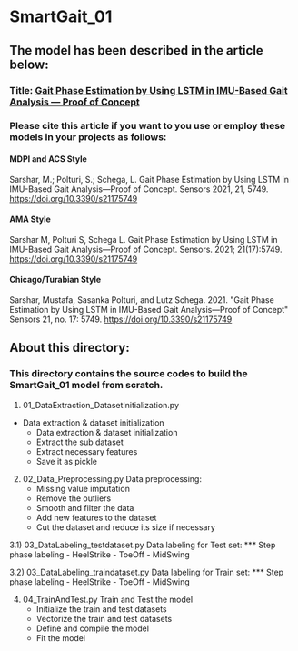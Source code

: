 # SmartGait_01
## The model has been described in the article below:
### Title: [Gait Phase Estimation by Using LSTM in IMU-Based Gait Analysis — Proof of Concept](https://www.mdpi.com/1424-8220/21/17/5749)

### Please cite this article if you want to you use or employ these models in your projects as follows:
#### MDPI and ACS Style
Sarshar, M.; Polturi, S.; Schega, L. Gait Phase Estimation by Using LSTM in IMU-Based Gait Analysis—Proof of Concept. Sensors 2021, 21, 5749. https://doi.org/10.3390/s21175749

#### AMA Style
Sarshar M, Polturi S, Schega L. Gait Phase Estimation by Using LSTM in IMU-Based Gait Analysis—Proof of Concept. Sensors. 2021; 21(17):5749. https://doi.org/10.3390/s21175749

#### Chicago/Turabian Style
Sarshar, Mustafa, Sasanka Polturi, and Lutz Schega. 2021. "Gait Phase Estimation by Using LSTM in IMU-Based Gait Analysis—Proof of Concept" Sensors 21, no. 17: 5749. https://doi.org/10.3390/s21175749

## About this directory:
### This directory contains the source codes to build the SmartGait_01 model from scratch.

1) 01_DataExtraction_DatasetInitialization.py
- Data extraction & dataset initialization
   - Data extraction & dataset initialization
   - Extract the sub dataset 
   - Extract necessary features
   - Save it as pickle

2) 02_Data_Preprocessing.py
Data preprocessing:
   - Missing value imputation
   - Remove the outliers
   - Smooth and filter the data
   - Add new features to the dataset
   - Cut the dataset and reduce its size if necessary

3.1) 03_DataLabeling_testdataset.py
Data labeling for Test set:
   *** Step phase labeling
       - HeelStrike
       - ToeOff
       - MidSwing

3.2) 03_DataLabeling_traindataset.py
    Data labeling for Train set:
    *** Step phase labeling
        - HeelStrike
        - ToeOff
        - MidSwing

4) 04_TrainAndTest.py
Train and Test the model
    - Initialize the train and test datasets
    - Vectorize the train and test datasets
    - Define and compile the model
    - Fit the model